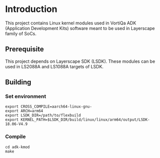 # Introduction
This project contains Linux kernel modules used in VortiQa ADK (Application Development Kits) software meant to be used in Layerscape family of SoCs.

## Prerequisite
This project depends on Layerscape SDK (LSDK). These modules can be used in LS2088A and LS1088A targets of LSDK.

## Building
### Set environment
```
export CROSS_COMPILE=aarch64-linux-gnu-
export ARCH=arm64
export LSDK_DIR=/path/to/flexbuild
export KERNEL_PATH=$LSDK_DIR/build/linux/linux/arm64/output/LSDK-18.06-V4.9
```
### Compile
```
cd adk-kmod
make
```

